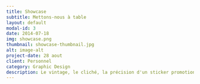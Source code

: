 ```yaml
---
title: Showcase
subtitle: Mettons-nous à table
layout: default
modal-id: 3
date: 2014-07-18
img: showcase.png
thumbnail: showcase-thumbnail.jpg
alt: image-alt
project-date: 28 aout
client: Personnel
category: Graphic Design 
description: Le vintage, le cliché, la précision d'un sticker promotionnel, l'histoire d'un vieux patch cousu sur une veste trouvée dans un vide-grenier, les couleurs flashy, les couleurs à la gloire passée. J'aime les visuels qui soulèvent des questions.
---
```

